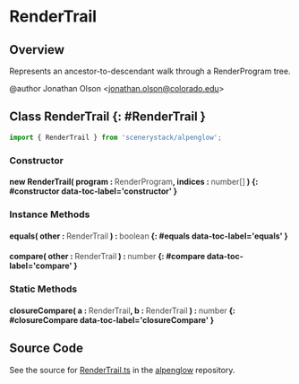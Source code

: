 # RenderTrail

## Overview

Represents an ancestor-to-descendant walk through a RenderProgram tree.

@author Jonathan Olson &lt;jonathan.olson@colorado.edu&gt;

## Class RenderTrail {: #RenderTrail }


```js
import { RenderTrail } from 'scenerystack/alpenglow';
```
### Constructor

#### new RenderTrail( program : <span style="font-weight: 400; opacity: 80%;">RenderProgram</span>, indices : <span style="font-weight: 400; opacity: 80%;">number[]</span> ) {: #constructor data-toc-label='constructor' }

### Instance Methods

#### equals( other : <span style="font-weight: 400; opacity: 80%;">RenderTrail</span> ) : <span style="font-weight: 400; opacity: 80%;">boolean</span> {: #equals data-toc-label='equals' }

#### compare( other : <span style="font-weight: 400; opacity: 80%;">RenderTrail</span> ) : <span style="font-weight: 400; opacity: 80%;">number</span> {: #compare data-toc-label='compare' }

### Static Methods

#### closureCompare( a : <span style="font-weight: 400; opacity: 80%;">RenderTrail</span>, b : <span style="font-weight: 400; opacity: 80%;">RenderTrail</span> ) : <span style="font-weight: 400; opacity: 80%;">number</span> {: #closureCompare data-toc-label='closureCompare' }



## Source Code

See the source for [RenderTrail.ts](https://github.com/phetsims/alpenglow/blob/main/js/render-program/RenderTrail.ts) in the [alpenglow](https://github.com/phetsims/alpenglow) repository.
